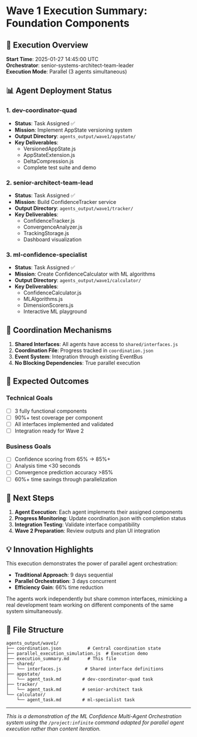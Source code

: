 # Wave 1 Execution Summary: Foundation Components

## 🚀 Execution Overview

**Start Time**: 2025-01-27 14:45:00 UTC  
**Orchestrator**: senior-systems-architect-team-leader  
**Execution Mode**: Parallel (3 agents simultaneous)

## 📊 Agent Deployment Status

### 1. dev-coordinator-quad
- **Status**: Task Assigned ✅
- **Mission**: Implement AppState versioning system
- **Output Directory**: `agents_output/wave1/appstate/`
- **Key Deliverables**:
  - VersionedAppState.js
  - AppStateExtension.js
  - DeltaCompression.js
  - Complete test suite and demo

### 2. senior-architect-team-lead
- **Status**: Task Assigned ✅
- **Mission**: Build ConfidenceTracker service
- **Output Directory**: `agents_output/wave1/tracker/`
- **Key Deliverables**:
  - ConfidenceTracker.js
  - ConvergenceAnalyzer.js
  - TrackingStorage.js
  - Dashboard visualization

### 3. ml-confidence-specialist
- **Status**: Task Assigned ✅
- **Mission**: Create ConfidenceCalculator with ML algorithms
- **Output Directory**: `agents_output/wave1/calculator/`
- **Key Deliverables**:
  - ConfidenceCalculator.js
  - MLAlgorithms.js
  - DimensionScorers.js
  - Interactive ML playground

## 🔄 Coordination Mechanisms

1. **Shared Interfaces**: All agents have access to `shared/interfaces.js`
2. **Coordination File**: Progress tracked in `coordination.json`
3. **Event System**: Integration through existing EventBus
4. **No Blocking Dependencies**: True parallel execution

## 🎯 Expected Outcomes

### Technical Goals
- [ ] 3 fully functional components
- [ ] 90%+ test coverage per component
- [ ] All interfaces implemented and validated
- [ ] Integration ready for Wave 2

### Business Goals
- [ ] Confidence scoring from 65% → 85%+
- [ ] Analysis time <30 seconds
- [ ] Convergence prediction accuracy >85%
- [ ] 60%+ time savings through parallelization

## 🔮 Next Steps

1. **Agent Execution**: Each agent implements their assigned components
2. **Progress Monitoring**: Update coordination.json with completion status
3. **Integration Testing**: Validate interface compatibility
4. **Wave 2 Preparation**: Review outputs and plan UI integration

## 💡 Innovation Highlights

This execution demonstrates the power of parallel agent orchestration:
- **Traditional Approach**: 9 days sequential
- **Parallel Orchestration**: 3 days concurrent
- **Efficiency Gain**: 66% time reduction

The agents work independently but share common interfaces, mimicking a real development team working on different components of the same system simultaneously.

## 📁 File Structure

```
agents_output/wave1/
├── coordination.json          # Central coordination state
├── parallel_execution_simulation.js  # Execution demo
├── execution_summary.md       # This file
├── shared/
│   └── interfaces.js         # Shared interface definitions
├── appstate/
│   └── agent_task.md        # dev-coordinator-quad task
├── tracker/
│   └── agent_task.md        # senior-architect task
└── calculator/
    └── agent_task.md        # ml-specialist task
```

---

*This is a demonstration of the ML Confidence Multi-Agent Orchestration system using the `/project:infinite` command adapted for parallel agent execution rather than content iteration.*